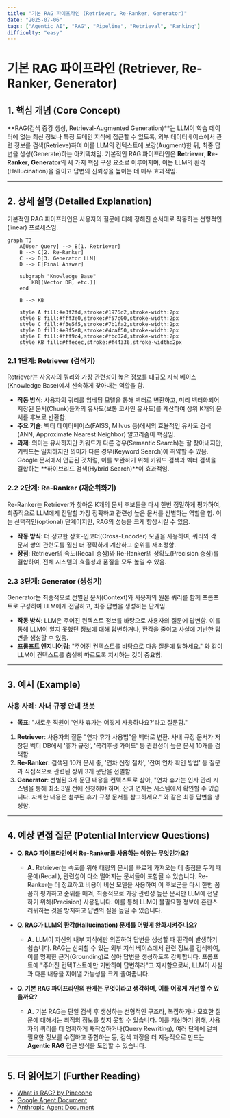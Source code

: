 ```yaml
---
title: "기본 RAG 파이프라인 (Retriever, Re-Ranker, Generator)"
date: "2025-07-06"
tags: ["Agentic AI", "RAG", "Pipeline", "Retrieval", "Ranking"]
difficulty: "easy"
---
```


# 기본 RAG 파이프라인 (Retriever, Re-Ranker, Generator)

## 1. 핵심 개념 (Core Concept)

**RAG(검색 증강 생성, Retrieval-Augmented Generation)**는 LLM이 학습 데이터에 없는 최신 정보나 특정 도메인 지식에 접근할 수 있도록, 외부 데이터베이스에서 관련 정보를 검색(Retrieve)하여 이를 LLM의 컨텍스트에 보강(Augment)한 뒤, 최종 답변을 생성(Generate)하는 아키텍처임. 기본적인 RAG 파이프라인은 **Retriever**, **Re-Ranker**, **Generator**의 세 가지 핵심 구성 요소로 이루어지며, 이는 LLM의 환각(Hallucination)을 줄이고 답변의 신뢰성을 높이는 데 매우 효과적임.

---

## 2. 상세 설명 (Detailed Explanation)

기본적인 RAG 파이프라인은 사용자의 질문에 대해 정해진 순서대로 작동하는 선형적인(linear) 프로세스임.

```mermaid
graph TD
    A[User Query] --> B[1. Retriever]
    B --> C[2. Re-Ranker]
    C --> D[3. Generator LLM]
    D --> E[Final Answer]

    subgraph "Knowledge Base"
        KB[(Vector DB, etc.)]
    end

    B --> KB

    style A fill:#e3f2fd,stroke:#1976d2,stroke-width:2px
    style B fill:#fff3e0,stroke:#f57c00,stroke-width:2px
    style C fill:#f3e5f5,stroke:#7b1fa2,stroke-width:2px
    style D fill:#e8f5e8,stroke:#4caf50,stroke-width:2px
    style E fill:#fff9c4,stroke:#fbc02d,stroke-width:2px
    style KB fill:#ffecec,stroke:#f44336,stroke-width:2px
```

### 2.1 1단계: Retriever (검색기)

Retriever는 사용자의 쿼리와 가장 관련성이 높은 정보를 대규모 지식 베이스(Knowledge Base)에서 신속하게 찾아내는 역할을 함.

*   **작동 방식**: 사용자의 쿼리를 임베딩 모델을 통해 벡터로 변환하고, 미리 벡터화되어 저장된 문서(Chunk)들과의 유사도(보통 코사인 유사도)를 계산하여 상위 K개의 문서를 후보로 반환함.
*   **주요 기술**: 벡터 데이터베이스(FAISS, Milvus 등)에서의 효율적인 유사도 검색(ANN, Approximate Nearest Neighbor) 알고리즘이 핵심임.
*   **과제**: 의미는 유사하지만 키워드가 다른 경우(Semantic Search)는 잘 찾아내지만, 키워드는 일치하지만 의미가 다른 경우(Keyword Search)에 취약할 수 있음. Google 문서에서 언급된 것처럼, 이를 보완하기 위해 키워드 검색과 벡터 검색을 결합하는 **하이브리드 검색(Hybrid Search)**이 효과적임.

### 2.2 2단계: Re-Ranker (재순위화기)

Re-Ranker는 Retriever가 찾아온 K개의 문서 후보들을 다시 한번 정밀하게 평가하여, 최종적으로 LLM에게 전달할 가장 정확하고 관련성 높은 문서를 선별하는 역할을 함. 이는 선택적인(optional) 단계이지만, RAG의 성능을 크게 향상시킬 수 있음.

*   **작동 방식**: 더 정교한 상호-인코더(Cross-Encoder) 모델을 사용하여, 쿼리와 각 문서 쌍의 관련도를 훨씬 더 정확하게 계산하고 순위를 재조정함.
*   **장점**: Retriever의 속도(Recall 중심)와 Re-Ranker의 정확도(Precision 중심)를 결합하여, 전체 시스템의 효율성과 품질을 모두 높일 수 있음.

### 2.3 3단계: Generator (생성기)

Generator는 최종적으로 선별된 문서(Context)와 사용자의 원본 쿼리를 함께 프롬프트로 구성하여 LLM에게 전달하고, 최종 답변을 생성하는 단계임.

*   **작동 방식**: LLM은 주어진 컨텍스트 정보를 바탕으로 사용자의 질문에 답변함. 이를 통해 LLM이 알지 못했던 정보에 대해 답변하거나, 환각을 줄이고 사실에 기반한 답변을 생성할 수 있음.
*   **프롬프트 엔지니어링**: "주어진 컨텍스트를 바탕으로 다음 질문에 답하세요." 와 같이 LLM이 컨텍스트를 충실히 따르도록 지시하는 것이 중요함.

---

## 3. 예시 (Example)

### 사용 사례: 사내 규정 안내 챗봇

*   **목표**: "새로운 직원이 '연차 휴가는 어떻게 사용하나요?'라고 질문함."

1.  **Retriever**: 사용자의 질문 "연차 휴가 사용법"을 벡터로 변환. 사내 규정 문서가 저장된 벡터 DB에서 '휴가 규정', '복리후생 가이드' 등 관련성이 높은 문서 10개를 검색함.
2.  **Re-Ranker**: 검색된 10개 문서 중, '연차 신청 절차', '잔여 연차 확인 방법' 등 질문과 직접적으로 관련된 상위 3개 문단을 선별함.
3.  **Generator**: 선별된 3개 문단 내용을 컨텍스트로 삼아, "연차 휴가는 인사 관리 시스템을 통해 최소 3일 전에 신청해야 하며, 잔여 연차는 시스템에서 확인할 수 있습니다. 자세한 내용은 첨부된 휴가 규정 문서를 참고하세요." 와 같은 최종 답변을 생성함.

---

## 4. 예상 면접 질문 (Potential Interview Questions)

*   **Q. RAG 파이프라인에서 Re-Ranker를 사용하는 이유는 무엇인가요?**
    *   **A.** Retriever는 속도를 위해 대량의 문서를 빠르게 가져오는 데 중점을 두기 때문에(Recall), 관련성이 다소 떨어지는 문서들이 포함될 수 있습니다. Re-Ranker는 더 정교하고 비용이 비싼 모델을 사용하여 이 후보군을 다시 한번 꼼꼼히 평가하고 순위를 매겨, 최종적으로 가장 관련성 높은 문서만 LLM에 전달하기 위해(Precision) 사용됩니다. 이를 통해 LLM이 불필요한 정보에 혼란스러워하는 것을 방지하고 답변의 질을 높일 수 있습니다.

*   **Q. RAG가 LLM의 환각(Hallucination) 문제를 어떻게 완화시켜주나요?**
    *   **A.** LLM이 자신의 내부 지식에만 의존하여 답변을 생성할 때 환각이 발생하기 쉽습니다. RAG는 신뢰할 수 있는 외부 지식 베이스에서 관련 정보를 검색하여, 이를 명확한 근거(Grounding)로 삼아 답변을 생성하도록 강제합니다. 프롬프트에 "주어진 컨텍T스트에만 기반하여 답변하라"고 지시함으로써, LLM이 사실과 다른 내용을 지어낼 가능성을 크게 줄여줍니다.

*   **Q. 기본 RAG 파이프라인의 한계는 무엇이라고 생각하며, 이를 어떻게 개선할 수 있을까요?**
    *   **A.** 기본 RAG는 단일 검색 후 생성하는 선형적인 구조라, 복잡하거나 모호한 질문에 대해서는 최적의 정보를 찾지 못할 수 있습니다. 이를 개선하기 위해, 사용자의 쿼리를 더 명확하게 재작성하거나(Query Rewriting), 여러 단계에 걸쳐 필요한 정보를 수집하고 종합하는 등, 검색 과정을 더 지능적으로 만드는 **Agentic RAG** 접근 방식을 도입할 수 있습니다.

---

## 5. 더 읽어보기 (Further Reading)

*   [What is RAG? by Pinecone](https://www.pinecone.io/learn/retrieval-augmented-generation/)
*   [Google Agent Document](https://www.kaggle.com/whitepaper-agent-companion)
*   [Anthropic Agent Document](https://www.anthropic.com/engineering/building-effective-agents)